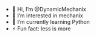 - 👋 Hi, I’m @DynamicMechanix
- 👀 I’m interested in mechanix
- 🌱 I’m currently learning Python
- ⚡ Fun fact: less is more

<!---
DynamicMechanix/DynamicMechanix is a ✨ special ✨ repository because its `README.md` (this file) appears on your GitHub profile.
You can click the Preview link to take a look at your changes.
--->
